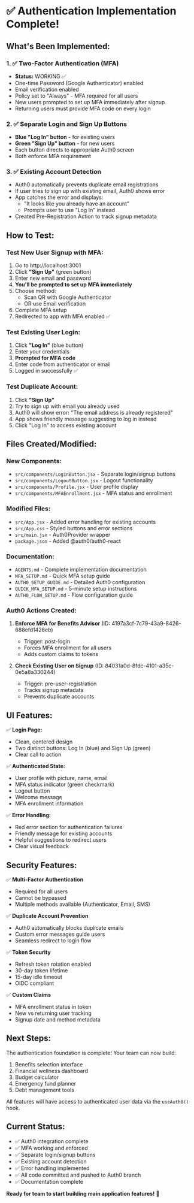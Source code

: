 # ✅ Authentication Implementation Complete!

## What's Been Implemented:

### 1. ✅ Two-Factor Authentication (MFA)
- **Status:** WORKING ✅
- One-time Password (Google Authenticator) enabled
- Email verification enabled
- Policy set to "Always" - MFA required for all users
- New users prompted to set up MFA immediately after signup
- Returning users must provide MFA code on every login

### 2. ✅ Separate Login and Sign Up Buttons
- **Blue "Log In" button** - for existing users
- **Green "Sign Up" button** - for new users
- Each button directs to appropriate Auth0 screen
- Both enforce MFA requirement

### 3. ✅ Existing Account Detection
- Auth0 automatically prevents duplicate email registrations
- If user tries to sign up with existing email, Auth0 shows error
- App catches the error and displays:
  - "It looks like you already have an account"
  - Prompts user to use "Log In" instead
- Created Pre-Registration Action to track signup metadata

## How to Test:

### Test New User Signup with MFA:
1. Go to http://localhost:3001
2. Click **"Sign Up"** (green button)
3. Enter new email and password
4. **You'll be prompted to set up MFA immediately**
5. Choose method:
   - Scan QR with Google Authenticator
   - OR use Email verification
6. Complete MFA setup
7. Redirected to app with MFA enabled ✅

### Test Existing User Login:
1. Click **"Log In"** (blue button)
2. Enter your credentials
3. **Prompted for MFA code**
4. Enter code from authenticator or email
5. Logged in successfully ✅

### Test Duplicate Account:
1. Click **"Sign Up"**
2. Try to sign up with email you already used
3. Auth0 will show error: "The email address is already registered"
4. App shows friendly message suggesting to log in instead
5. Click "Log In" to access existing account

## Files Created/Modified:

### New Components:
- `src/components/LoginButton.jsx` - Separate login/signup buttons
- `src/components/LogoutButton.jsx` - Logout functionality
- `src/components/Profile.jsx` - User profile display
- `src/components/MFAEnrollment.jsx` - MFA status and enrollment

### Modified Files:
- `src/App.jsx` - Added error handling for existing accounts
- `src/App.css` - Styled buttons and error sections
- `src/main.jsx` - Auth0Provider wrapper
- `package.json` - Added @auth0/auth0-react

### Documentation:
- `AGENTS.md` - Complete implementation documentation
- `MFA_SETUP.md` - Quick MFA setup guide
- `AUTH0_SETUP_GUIDE.md` - Detailed Auth0 configuration
- `QUICK_MFA_SETUP.md` - 5-minute setup instructions
- `AUTH0_FLOW_SETUP.md` - Flow configuration guide

### Auth0 Actions Created:
1. **Enforce MFA for Benefits Advisor** (ID: 4197a3cf-7c79-43a9-8426-688efd1426eb)
   - Trigger: post-login
   - Forces MFA enrollment for all users
   - Adds custom claims to tokens

2. **Check Existing User on Signup** (ID: 84031a0d-8fdc-4101-a35c-0e5a8a330244)
   - Trigger: pre-user-registration
   - Tracks signup metadata
   - Prevents duplicate accounts

## UI Features:

✅ **Login Page:**
- Clean, centered design
- Two distinct buttons: Log In (blue) and Sign Up (green)
- Clear call to action

✅ **Authenticated State:**
- User profile with picture, name, email
- MFA status indicator (green checkmark)
- Logout button
- Welcome message
- MFA enrollment information

✅ **Error Handling:**
- Red error section for authentication failures
- Friendly message for existing accounts
- Helpful suggestions to redirect users
- Clear visual feedback

## Security Features:

✅ **Multi-Factor Authentication**
- Required for all users
- Cannot be bypassed
- Multiple methods available (Authenticator, Email, SMS)

✅ **Duplicate Account Prevention**
- Auth0 automatically blocks duplicate emails
- Custom error messages guide users
- Seamless redirect to login flow

✅ **Token Security**
- Refresh token rotation enabled
- 30-day token lifetime
- 15-day idle timeout
- OIDC compliant

✅ **Custom Claims**
- MFA enrollment status in token
- New vs returning user tracking
- Signup date and method metadata

## Next Steps:

The authentication foundation is complete! Your team can now build:
1. Benefits selection interface
2. Financial wellness dashboard
3. Budget calculator
4. Emergency fund planner
5. Debt management tools

All features will have access to authenticated user data via the `useAuth0()` hook.

## Current Status:

- ✅ Auth0 integration complete
- ✅ MFA working and enforced
- ✅ Separate login/signup buttons
- ✅ Existing account detection
- ✅ Error handling implemented
- ✅ All code committed and pushed to Auth0 branch
- ✅ Documentation complete

**Ready for team to start building main application features!** 🎉
